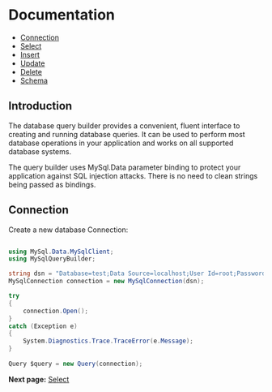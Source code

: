 # Documentation

* [Connection](#connection)
* [Select](selects.md)
* [Insert](inserts.md)
* [Update](updates.md)
* [Delete](deletes.md)
* [Schema](schema.md)

## Introduction

The database query builder provides a convenient, fluent interface to creating and running database queries. 
It can be used to perform most database operations in your application and works on all supported database systems.

The query builder uses MySql.Data parameter binding to protect your application against SQL injection attacks. 
There is no need to clean strings being passed as bindings.

## Connection

Create a new database Connection:

```csharp

using MySql.Data.MySqlClient;
using MySqlQueryBuilder;

string dsn = "Database=test;Data Source=localhost;User Id=root;Password=;SslMode=none";
MySqlConnection connection = new MySqlConnection(dsn);

try
{
	connection.Open();
}
catch (Exception e)
{
	System.Diagnostics.Trace.TraceError(e.Message);
}
		
Query $query = new Query(connection);
```

**Next page:** [Select](selects.md)
